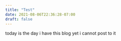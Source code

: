 ```yaml
---
title: "Test"
date: 2021-08-06T22:36:28-07:00
draft: false
---
```

today is the day i have this blog yet i cannot post to it
